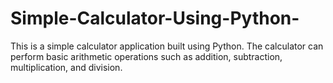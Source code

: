 # Simple-Calculator-Using-Python-
This is a simple calculator application built using Python. The calculator can perform basic arithmetic operations such as addition, subtraction, multiplication, and division. 
